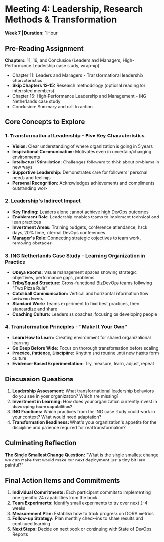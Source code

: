 # Meeting 4: Leadership, Research Methods & Transformation

**Week 7 | Duration:** 1 Hour

## Pre-Reading Assignment

**Chapters:** 11, 16, and Conclusion (Leaders and Managers, High-Performance Leadership case study, wrap-up)

- Chapter 11: Leaders and Managers - Transformational leadership characteristics
- **Skip Chapters 12-15:** Research methodology (optional reading for interested members)
- Chapter 16: High-Performance Leadership and Management - ING Netherlands case study
- Conclusion: Summary and call to action

## Core Concepts to Explore

### 1. Transformational Leadership - Five Key Characteristics

- **Vision:** Clear understanding of where organization is going in 5 years
- **Inspirational Communication:** Motivates even in uncertain/changing environments
- **Intellectual Stimulation:** Challenges followers to think about problems in new ways
- **Supportive Leadership:** Demonstrates care for followers' personal needs and feelings
- **Personal Recognition:** Acknowledges achievements and compliments outstanding work

### 2. Leadership's Indirect Impact

- **Key Finding:** Leaders alone cannot achieve high DevOps outcomes
- **Enablement Role:** Leadership enables teams to implement technical and lean practices
- **Investment Areas:** Training budgets, conference attendance, hack days, 20% time, internal DevOps conferences
- **Manager's Role:** Connecting strategic objectives to team work, removing obstacles

### 3. ING Netherlands Case Study - Learning Organization in Practice

- **Obeya Rooms:** Visual management spaces showing strategic objectives, performance gaps, problems
- **Tribe/Squad Structure:** Cross-functional BizDevOps teams following "Two Pizza Rule"
- **Catchball Communication:** Vertical and horizontal information flow between levels
- **Standard Work:** Teams experiment to find best practices, then standardize and share
- **Coaching Culture:** Leaders as coaches, focusing on developing people

### 4. Transformation Principles - "Make It Your Own"

- **Learn How to Learn:** Creating environment for shared organizational learning
- **Go Deep Before Wide:** Focus on thorough transformation before scaling
- **Practice, Patience, Discipline:** Rhythm and routine until new habits form culture
- **Evidence-Based Experimentation:** Try, measure, learn, adjust, repeat

## Discussion Questions
1. **Leadership Assessment:** What transformational leadership behaviors do you see in your organization? Which are missing?
2. **Investment in Learning:** How does your organization currently invest in developing team capabilities?
3. **ING Practices:** Which practices from the ING case study could work in your context? What would need adaptation?
4. **Transformation Readiness:** What's your organization's appetite for the discipline and patience required for real transformation?

## Culminating Reflection

**The Single Smallest Change Question:** "What is the single smallest change we can make that would make our next deployment just a tiny bit less painful?"

## Final Action Items and Commitments

1. **Individual Commitments:** Each participant commits to implementing one specific 24 capabilities from the book
2. **Team Experiments:** Identify small experiments to try over next 2-4 weeks
3. **Measurement Plan:** Establish how to track progress on DORA metrics
4. **Follow-up Strategy:** Plan monthly check-ins to share results and continued learning
5. **Next Steps:** Decide on next book or continuing with State of DevOps Reports